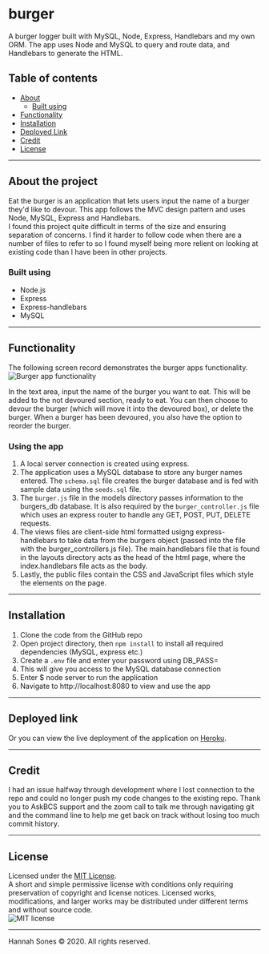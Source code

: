 # burger
A burger logger built with MySQL, Node, Express, Handlebars and my own ORM. The app uses Node and MySQL to query and route data, and Handlebars to generate the HTML.

## Table of contents
* [About](#about-the-project)
  * [Built using](#built-using)
* [Functionality](#functionality)
* [Installation](#installation)
* [Deployed Link](#deployed-link)
* [Credit](#credit)
* [License](#license)

----------

## About the project
Eat the burger is an application that lets users input the name of a burger they'd like to devour. This app follows the MVC design pattern and uses Node, MySQL, Express and Handlebars.   
I found this project quite difficult in terms of the size and ensuring separation of concerns. I find it harder to follow code when there are a number of files to refer to so I found myself being more relient on looking at existing code than I have been in other projects.

### Built using
* Node.js
* Express
* Express-handlebars
* MySQL

----------

## Functionality  
The following screen record demonstrates the burger apps functionality.   
![Burger app functionality](https://github.com/HannahSones/burger/blob/main/public/assets/images/Eat%20the%20burger.gif)   

In the text area, input the name of the burger you want to eat. This will be added to the not devoured section, ready to eat. You can then choose to devour the burger (which will move it into the devoured box), or delete the burger. When a burger has been devoured, you also have the option to reorder the burger.


### Using the app
1. A local server connection is created using express.
2. The application uses a MySQL database to store any burger names entered. The `schema.sql` file creates the burger database and is fed with sample data using the `seeds.sql` file.
3. The `burger.js` file in the models directory passes information to the burgers_db database. It is also required by the `burger_controller.js` file which uses an express router to handle any GET, POST, PUT, DELETE requests.
4. The views files are client-side html formatted usigng express-handlebars to take data from the burgers object (passed into the file with the burger_controllers.js file). The main.handlebars file that is found in the layouts directory acts as the head of the html page, where the index.handlebars file acts as the body.
5. Lastly, the public files contain the CSS and JavaScript files which style the elements on the page.

-------------

## Installation
1. Clone the code from the GitHub repo
2. Open project directory, then `npm install` to install all required dependencies (MySQL, express etc.)
3. Create a `.env` file and enter your password using DB_PASS=
4. This will give you access to the MySQL database connection
5. Enter $ node server to run the application
6. Navigate to http://localhost:8080 to view and use the app

------------------
## Deployed link   
Or you can view the live deployment of the application on [Heroku](https://dry-inlet-47678.herokuapp.com/).

-------------
## Credit
I had an issue halfway through development where I lost connection to the repo and could no longer push my code changes to the existing repo. Thank you to AskBCS support and the zoom call to talk me through navigating git and the command line to help me get back on track without losing too much commit history.

------------
## License

Licensed under the [MIT License](https://choosealicense.com/licenses/mit/).   
A short and simple permissive license with conditions only requiring preservation of copyright and license notices. Licensed works, modifications, and larger works may be distributed under different terms and without source code.   
![MIT license](https://img.shields.io/badge/license-MIT-brightgreen)

-------------

Hannah Sones © 2020. All rights reserved.
